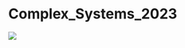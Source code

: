 # Complex_Systems_2023

<img src ='https://d32ogoqmya1dw8.cloudfront.net/images/NAGTWorkshops/complexsystems/workshop2010/history_complexity_science.v2.jpg'>
